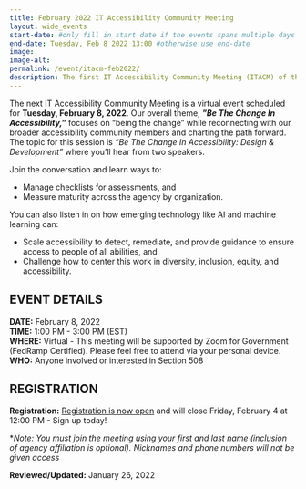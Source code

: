 ```yaml
---
title: February 2022 IT Accessibility Community Meeting
layout: wide_events
start-date: #only fill in start date if the events spans multiple days
end-date: Tuesday, Feb 8 2022 13:00 #otherwise use end-date
image:
image-alt: 
permalink: /event/itacm-feb2022/
description: The first IT Accessibility Community Meeting (ITACM) of the new year will be held on Tuesday, February 8, 2022. 
---
```


The next IT Accessibility Community Meeting is a virtual event scheduled for **Tuesday, February 8, 2022**. Our overall theme, ***"Be The Change In Accessibility,”*** focuses on “being the change” while reconnecting with our broader accessibility community members and charting the path forward. The topic for this session is *“Be The Change In Accessibility: Design & Development”* where you’ll hear from two speakers.

Join the conversation and learn ways to:  

* Manage checklists for assessments, and 
* Measure maturity across the agency by organization.

You can also listen in on how emerging technology like AI and machine learning can:  

* Scale accessibility to detect, remediate, and provide guidance to ensure access to people of all abilities, and
* Challenge how to center this work in diversity, inclusion, equity, and accessibility.

## EVENT DETAILS
**DATE:** February 8, 2022  
**TIME:** 1:00 PM - 3:00 PM (EST)  
**WHERE:** Virtual - This meeting will be supported by Zoom for Government (FedRamp Certified). Please feel free to attend via your personal device.  
**WHO:** Anyone involved or interested in Section 508  

## REGISTRATION
**Registration:** <a href="https://feedback.gsa.gov/jfe/form/SV_5u58ZXmjuCFTT4G" target="_blank">Registration is now open</a> and will close Friday, February 4 at 12:00 PM - Sign up today!

**Note: You must join the meeting using your first and last name (inclusion of agency affiliation is optional). Nicknames and phone numbers will not be given access*

**Reviewed/Updated:** January 26, 2022